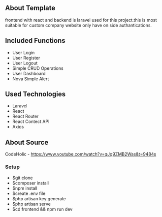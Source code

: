 ## About Template

frontend with react and backend is laravel used for this project.this is most suitable for custom company website only have on side authantications.

## Included Functions
- User Login
- User Register
- User Logout
- Simple CRUD Operations
- User Dashboard
- Nova Simple Alert

## Used Technologies

- Laravel
- React 
- React Router
- React Contect API
- Axios

## About Source

CodeHolic - https://www.youtube.com/watch?v=qJq9ZMB2Was&t=9484s

### Setup

- $git clone
- $composer install
- $npm install
- $create .env file
- $php artisan key:generate
- $php artisan serve
- $cd frontend && npm run dev
